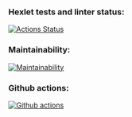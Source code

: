 ### Hexlet tests and linter status:
[![Actions Status](https://github.com/GatyzkayaGeka/frontend-project-11/workflows/hexlet-check/badge.svg)](https://github.com/GatyzkayaGeka/frontend-project-11/actions)

### Maintainability:
[![Maintainability](https://api.codeclimate.com/v1/badges/546a6240488be1fe3050/maintainability)](https://codeclimate.com/github/GatyzkayaGeka/frontend-project-11/maintainability)

### Github actions:
[![Github actions](https://github.com/GatyzkayaGeka/frontend-project-11/actions/workflows/github-actions.yml/badge.svg)](https://github.com/GatyzkayaGeka/frontend-project-11/actions/workflows/github-actions.yml)
